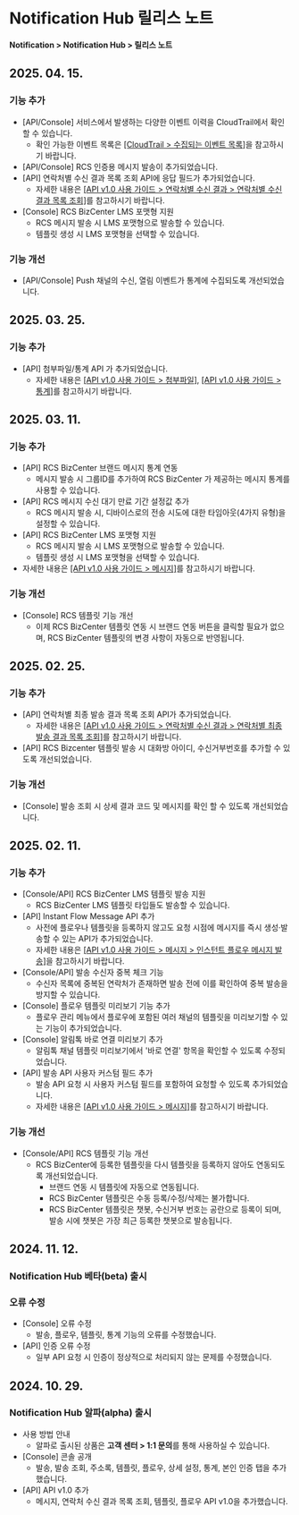 <style>
.page__rnb .lst_rnb_item .rnb_item:first-of-type a {
    display: inline !important;
}
</style>
<h1>Notification Hub 릴리스 노트</h1>

**Notification > Notification Hub > 릴리스 노트**

## 2025. 04. 15.
### 기능 추가
* [API/Console] 서비스에서 발생하는 다양한 이벤트 이력을 CloudTrail에서 확인할 수 있습니다.
    * 확인 가능한 이벤트 목록은 [[CloudTrail > 수집되는 이벤트 목록]](../../../Governance%20&%20Audit/CloudTrail/ko/event-list)을 참고하시기 바랍니다.
* [API/Console] RCS 인증용 메시지 발송이 추가되었습니다.
* [API] 연락처별 수신 결과 목록 조회 API에 응답 필드가 추가되었습니다.
  * 자세한 내용은 [[API v1.0 사용 가이드 > 연락처별 수신 결과 > 연락처별 수신 결과 목록 조회]](./api-guide-v1x0/contact-delivery-result/#_1)를 참고하시기 바랍니다.
* [Console] RCS BizCenter LMS 포맷형 지원
  * RCS 메시지 발송 시 LMS 포맷형으로 발송할 수 있습니다.
  * 템플릿 생성 시 LMS 포맷형을 선택할 수 있습니다.

### 기능 개선
* [API/Console] Push 채널의 수신, 열림 이벤트가 통계에 수집되도록 개선되었습니다.

## 2025. 03. 25.
### 기능 추가
* [API] 첨부파일/통계 API 가 추가되었습니다.
    * 자세한 내용은 [[API v1.0 사용 가이드 > 첨부파일]](./api-guide-v1x0/attachment), [[API v1.0 사용 가이드 > 통계]](./api-guide-v1x0/stats)를 참고하시기 바랍니다.

## 2025. 03. 11.

### 기능 추가
* [API] RCS BizCenter 브랜드 메시지 통계 연동
    * 메시지 발송 시 그룹ID를 추가하여 RCS BizCenter 가 제공하는 메시지 통계를 사용할 수 있습니다.
* [API] RCS 메시지 수신 대기 만료 기간 설정값 추가
    * RCS 메시지 발송 시, 디바이스로의 전송 시도에 대한 타임아웃(4가지 유형)을 설정할 수 있습니다.
* [API] RCS BizCenter LMS 포맷형 지원
    * RCS 메시지 발송 시 LMS 포맷형으로 발송할 수 있습니다.
    * 템플릿 생성 시 LMS 포맷형을 선택할 수 있습니다.
* 자세한 내용은 [[API v1.0 사용 가이드 > 메시지]](./api-guide-v1x0/message)를 참고하시기 바랍니다.

### 기능 개선
* [Console] RCS 템플릿 기능 개선
    * 이제 RCS BizCenter 템플릿 연동 시 브랜드 연동 버튼을 클릭할 필요가 없으며, RCS BizCenter 템플릿의 변경 사항이 자동으로 반영됩니다.

## 2025. 02. 25.

### 기능 추가
* [API] 연락처별 최종 발송 결과 목록 조회 API가 추가되었습니다.
    * 자세한 내용은 [[API v1.0 사용 가이드 > 연락처별 수신 결과 > 연락처별 최종 발송 결과 목록 조회]](./api-guide-v1x0/contact-delivery-result/#_2)를 참고하시기 바랍니다.
* [API] RCS Bizcenter 템플릿 발송 시 대화방 아이디, 수신거부번호를 추가할 수 있도록 개선되었습니다.

### 기능 개선
* [Console] 발송 조회 시 상세 결과 코드 및 메시지를 확인 할 수 있도록 개선되었습니다.

## 2025. 02. 11.

### 기능 추가
* [Console/API] RCS BizCenter LMS 템플릿 발송 지원
    * RCS BizCenter LMS 템플릿 타입들도 발송할 수 있습니다.
* [API] Instant Flow Message API 추가
    * 사전에 플로우나 템플릿을 등록하지 않고도 요청 시점에 메시지를 즉시 생성·발송할 수 있는 API가 추가되었습니다.
    * 자세한 내용은 [[API v1.0 사용 가이드 > 메시지 > 인스턴트 플로우 메시지 발송]](./api-guide-v1x0/message/#_6)을 참고하시기 바랍니다.
* [Console/API] 발송 수신자 중복 체크 기능
    * 수신자 목록에 중복된 연락처가 존재하면 발송 전에 이를 확인하여 중복 발송을 방지할 수 있습니다.
* [Console] 플로우 템플릿 미리보기 기능 추가
    * 플로우 관리 메뉴에서 플로우에 포함된 여러 채널의 템플릿을 미리보기할 수 있는 기능이 추가되었습니다.
* [Console] 알림톡 바로 연결 미리보기 추가
    * 알림톡 채널 템플릿 미리보기에서 '바로 연결' 항목을 확인할 수 있도록 수정되었습니다.
* [API] 발송 API 사용자 커스텀 필드 추가
    * 발송 API 요청 시 사용자 커스텀 필드를 포함하여 요청할 수 있도록 추가되었습니다.
    * 자세한 내용은 [[API v1.0 사용 가이드 > 메시지]](./api-guide-v1x0/message)를 참고하시기 바랍니다.

### 기능 개선
* [Console/API] RCS 템플릿 기능 개선
    * RCS BizCenter에 등록한 템플릿을 다시 템플릿을 등록하지 않아도 연동되도록 개선되었습니다.
        * 브랜드 연동 시 템플릿에 자동으로 연동됩니다.
        * RCS BizCenter 템플릿은 수동 등록/수정/삭제는 불가합니다.
        * RCS BizCenter 템플릿은 챗봇, 수신거부 번호는 공란으로 등록이 되며, 발송 시에 챗봇은 가장 최근 등록한 챗봇으로 발송됩니다.

## 2024. 11. 12.

### Notification Hub 베타(beta) 출시

### 오류 수정
* [Console] 오류 수정
    * 발송, 플로우, 템플릿, 통계 기능의 오류를 수정했습니다.
* [API] 인증 오류 수정
    * 일부 API 요청 시 인증이 정상적으로 처리되지 않는 문제를 수정했습니다.

## 2024. 10. 29.

### Notification Hub 알파(alpha) 출시
* 사용 방법 안내
    * 알파로 출시된 상품은 **고객 센터 > 1:1 문의**를 통해 사용하실 수 있습니다.
* [Console] 콘솔 공개
    * 발송, 발송 조회, 주소록, 템플릿, 플로우, 상세 설정, 통계, 본인 인증 탭을 추가했습니다.
* [API] API v1.0 추가
    * 메시지, 연락처 수신 결과 목록 조회, 템플릿, 플로우 API v1.0을 추가했습니다.
